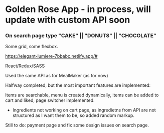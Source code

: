 # Golden Rose App - in process, will update with custom API soon

### On search page type "CAKE" || "DONUTS" || "CHOCOLATE"

Some grid, some flexbox.

https://elegant-lumiere-7bbabc.netlify.app/#

React/Redux/SASS

Used the same API as for MealMaker (as for now)

Halfway completed, but the most important features are implemented:

Items are searchable, menu is created dynamically, items can be added to cart and liked, page switcher implemented.

+ Ingredients not working on cart page, as ingredietns from API are not structured as I want them to be, so added random markup.

Still to do: payment page and fix some design issues on search page.

